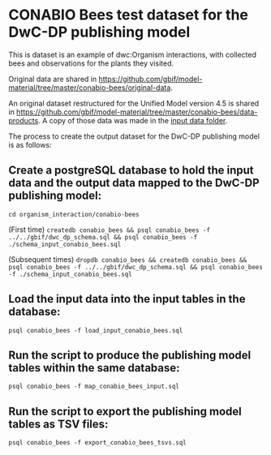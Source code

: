 # CONABIO Bees test dataset for the DwC-DP publishing model

This is dataset is an example of dwc:Organism interactions, with collected bees and observations for the plants they visited.

Original data are shared in https://github.com/gbif/model-material/tree/master/conabio-bees/original-data.

An original dataset restructured for the Unified Model version 4.5 is shared in https://github.com/gbif/model-material/tree/master/conabio-bees/data-products. A copy of those data was made in the [input data folder](../input_data).

The process to create the output dataset for the DwC-DP publishing model is as follows:

## Create a postgreSQL database to hold the input data and the output data mapped to the DwC-DP publishing model:
```cd organism_interaction/conabio-bees```

(First time) ```createdb conabio_bees && psql conabio_bees -f ../../gbif/dwc_dp_schema.sql && psql conabio_bees -f ./schema_input_conabio_bees.sql```

(Subsequent times) ```dropdb conabio_bees && createdb conabio_bees && psql conabio_bees -f ../../gbif/dwc_dp_schema.sql && psql conabio_bees -f ./schema_input_conabio_bees.sql```

## Load the input data into the input tables in the database:
```psql conabio_bees -f load_input_conabio_bees.sql```

## Run the script to produce the publishing model tables within the same database:
```psql conabio_bees -f map_conabio_bees_input.sql```

## Run the script to export the publishing model tables as TSV files:
```psql conabio_bees -f export_conabio_bees_tsvs.sql```

